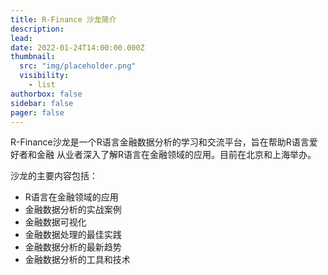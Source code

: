 ```yaml
---
title: R-Finance 沙龙简介
description:
lead: 
date: 2022-01-24T14:00:00.000Z
thumbnail:
  src: "img/placeholder.png"
  visibility:
    - list
authorbox: false
sidebar: false
pager: false
---
```


R-Finance沙龙是一个R语言金融数据分析的学习和交流平台，旨在帮助R语言爱好者和金融
从业者深入了解R语言在金融领域的应用。目前在北京和上海举办。

沙龙的主要内容包括：

- R语言在金融领域的应用
- 金融数据分析的实战案例
- 金融数据可视化
- 金融数据处理的最佳实践
- 金融数据分析的最新趋势
- 金融数据分析的工具和技术